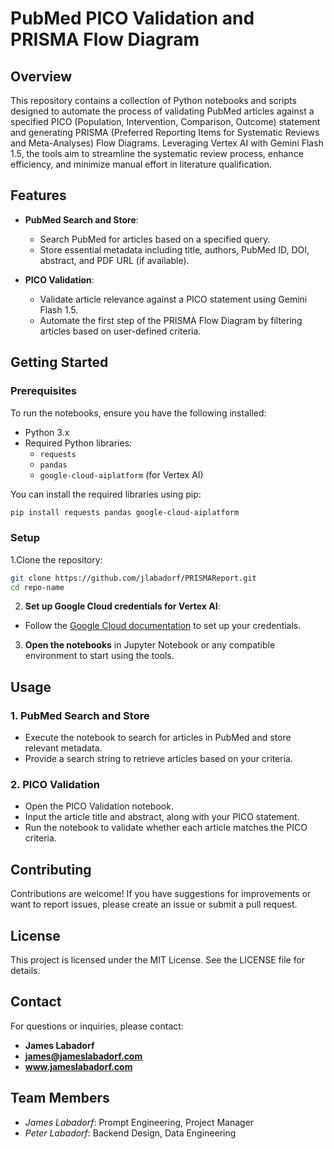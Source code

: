 # PubMed PICO Validation and PRISMA Flow Diagram

## Overview

This repository contains a collection of Python notebooks and scripts designed to automate the process of validating PubMed articles against a specified PICO (Population, Intervention, Comparison, Outcome) statement and generating PRISMA (Preferred Reporting Items for Systematic Reviews and Meta-Analyses) Flow Diagrams. Leveraging Vertex AI with Gemini Flash 1.5, the tools aim to streamline the systematic review process, enhance efficiency, and minimize manual effort in literature qualification.

## Features

- **PubMed Search and Store**: 
  - Search PubMed for articles based on a specified query.
  - Store essential metadata including title, authors, PubMed ID, DOI, abstract, and PDF URL (if available).
  
- **PICO Validation**:
  - Validate article relevance against a PICO statement using Gemini Flash 1.5.
  - Automate the first step of the PRISMA Flow Diagram by filtering articles based on user-defined criteria.

## Getting Started

### Prerequisites

To run the notebooks, ensure you have the following installed:

- Python 3.x
- Required Python libraries:
  - `requests`
  - `pandas`
  - `google-cloud-aiplatform` (for Vertex AI)
  
You can install the required libraries using pip:

```bash
pip install requests pandas google-cloud-aiplatform
```
### Setup

1.Clone the repository:

   ```bash
   git clone https://github.com/jlabadorf/PRISMAReport.git
   cd repo-name
   ```
2.  **Set up Google Cloud credentials for Vertex AI**:
   - Follow the [Google Cloud documentation](https://cloud.google.com/docs/authentication/getting-started) to set up your credentials.

3. **Open the notebooks** in Jupyter Notebook or any compatible environment to start using the tools.

## Usage

### 1. PubMed Search and Store

- Execute the notebook to search for articles in PubMed and store relevant metadata.
- Provide a search string to retrieve articles based on your criteria.

### 2. PICO Validation

- Open the PICO Validation notebook.
- Input the article title and abstract, along with your PICO statement.
- Run the notebook to validate whether each article matches the PICO criteria.

## Contributing

Contributions are welcome! If you have suggestions for improvements or want to report issues, please create an issue or submit a pull request.

## License

This project is licensed under the MIT License. See the LICENSE file for details.

## Contact

For questions or inquiries, please contact:

- **James Labadorf**
- **james@jameslabadorf.com**
- **www.jameslabadorf.com**
## Team Members

- *James Labadorf*: Prompt Engineering, Project Manager
- *Peter Labadorf*: Backend Design, Data Engineering

